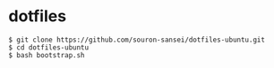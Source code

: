 # dotfiles

```
$ git clone https://github.com/souron-sansei/dotfiles-ubuntu.git
$ cd dotfiles-ubuntu
$ bash bootstrap.sh
```
